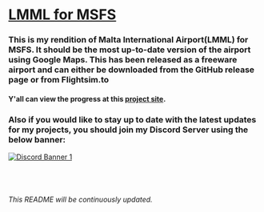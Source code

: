 # <ins>LMML for MSFS<ins/>

### This is my rendition of Malta International Airport(LMML) for MSFS. It should be the most up-to-date version of the airport using Google Maps. This has been released as a freeware airport and can either be downloaded from the GitHub release page or from Flightsim.to

#### Y'all can view the progress at this [project site](https://github.com/users/vikingnope/projects/5).

### Also if you would like to stay up to date with the latest updates for my projects, you should join my Discord Server using the below banner:

<a href= "https://discord.gg/ZNQzkZ8tNp"><img src="https://discordapp.com/api/guilds/1050783936910987354/widget.png?style=banner1"  alt="Discord Banner 1"/></a>

<br/><br/>

###### This README will be continuously updated.